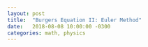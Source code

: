 ```yaml
---
layout: post
title:  "Burgers Equation II: Euler Method"
date:   2018-08-08 10:00:00 -0300
categories: math, physics
---
```



[euler]: https://en.wikipedia.org/wiki/Euler_method